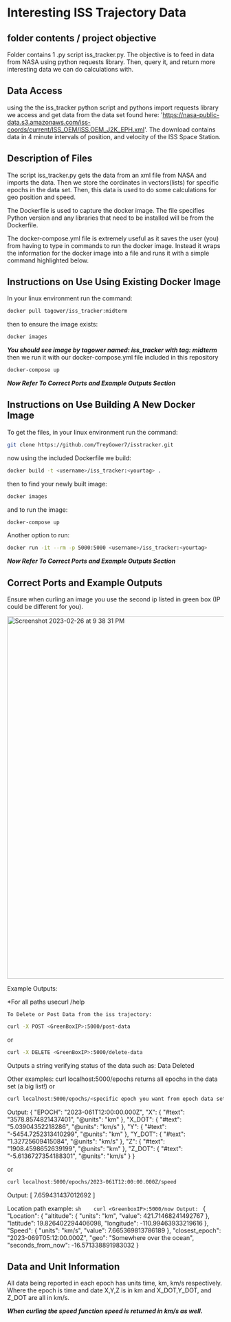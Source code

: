 # Interesting ISS Trajectory Data

folder contents / project objective
-----------------------------
Folder contains 1 .py script iss_tracker.py. The objective is to feed in data from NASA using python requests library. Then, query it, and return more interesting data we can do calculations with.

Data Access
-----------------------------
using the the iss_tracker python script and pythons import requests library we access and get data from the data set found here: 'https://nasa-public-data.s3.amazonaws.com/iss-coords/current/ISS_OEM/ISS.OEM_J2K_EPH.xml'. The download contains data in 4 minute intervals of position, and velocity of the ISS Space Station.

Description of Files
-----------------------------
The script iss_tracker.py gets the data from an xml file from NASA and imports the data. Then we store the cordinates in vectors(lists) for specific epochs in the data set. Then, this data is used to do some calculations for geo position and speed.

The Dockerfile is used to capture the docker image. The file specifies Python version and any libraries that need to be installed will be from the Dockerfile.

The docker-compose.yml file is extremely useful as it saves the user (you) from having to type in commands to run the docker image. Instead it wraps the information for the docker image into a file and runs it with a simple command highlighted below.

Instructions on Use Using Existing Docker Image
-----------------------------
In your linux environment run the command:   
```sh  
docker pull tagower/iss_tracker:midterm
```
then to ensure the image exists:
```sh  
docker images
```
***You should see image by tagower named: iss_tracker with tag: midterm***
then we run it with our docker-compose.yml file included in this repository
```sh  
docker-compose up
```
***Now Refer To Correct Ports and Example Outputs Section***

Instructions on Use Building A New Docker Image
-----------------------------
To get the files, in your linux environment run the command: 
```sh  
git clone https://github.com/TreyGower7/isstracker.git
```
now using the included Dockerfile we build:
```sh  
docker build -t <username>/iss_tracker:<yourtag> .
```
then to find your newly built image:
```sh  
docker images
```
and to run the image:
```sh  
docker-compose up
```
Another option to run:
```sh  
docker run -it --rm -p 5000:5000 <username>/iss_tracker:<yourtag> 
```
***Now Refer To Correct Ports and Example Outputs Section***

Correct Ports and Example Outputs
-----------------------------
Ensure when curling an image you use the second ip listed in green box (IP could be different for you).

<img width="842" alt="Screenshot 2023-02-26 at 9 38 31 PM" src="https://user-images.githubusercontent.com/70235944/221581571-f313db39-6111-4ec8-ad5b-ed4c9d2e7fcb.png">

Example Outputs:

*For all paths usecurl <GreenBoxIP>/help

	To Delete or Post Data from the iss trajectory:
```sh
curl -X POST <GreenBoxIP>:5000/post-data 
```	
or  
```sh  
curl -X DELETE <GreenBoxIP>:5000/delete-data
```
Outputs a string verifying status of the data such as: Data Deleted
	
Other examples:
	curl localhost:5000/epochs
        returns all epochs in the data set (a big list!)
	or
```sh 
curl localhost:5000/epochs/<specific epoch you want from epoch data set>
```
Output:	
	{
  	"EPOCH": "2023-061T12:00:00.000Z",
  	"X": {
    		"#text": "3578.8574821437401",
    		"@units": "km"
  	},
  	"X_DOT": {
    		"#text": "5.03904352218286",
    		"@units": "km/s"
  	},
  	"Y": {
    		"#text": "-5454.7252313410299",
    		"@units": "km"
  	},
  	"Y_DOT": {
    		"#text": "1.32725609415084",
    		"@units": "km/s"
  	},
  	"Z": {
    		"#text": "1908.4598652639199",
   		 "@units": "km"
  	},
  	"Z_DOT": {
    		"#text": "-5.6136727354188301",
    		"@units": "km/s"
  	}
	}		

or

```sh 	
curl localhost:5000/epochs/2023-061T12:00:00.000Z/speed
```
Output:
	 [
        7.659431437012692
        ] 
	
Location path example: 
	```sh 	
	curl <GreenboxIP>:5000/now
Output:	```
{
  "Location": {
    "altitude": {
      "units": "km",
      "value": 421.71468241492767
    },
    "latitude": 19.826402294406098,
    "longitude": -110.99463933219616
  },
  "Speed": {
    "units": "km/s",
    "value": 7.665369813786189
  },
  "closest_epoch": "2023-069T05:12:00.000Z",
  "geo": "Somewhere over the ocean",
  "seconds_from_now": -16.571338891983032
}

Data and Unit Information
-----------------------------
All data being reported in each epoch has units time, km, km/s respectively. Where the epoch is time and date X,Y,Z is in km and X_DOT,Y_DOT, and Z_DOT are all in km/s. 

***When curling the speed function speed is returned in km/s as well.***
